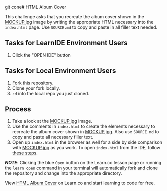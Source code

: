 git cone# HTML Album Cover

This challenge asks that you recreate the album cover shown in the <a href="https://s3.amazonaws.com/learn-verified/MOCKUP.jpg" target="_blank">MOCKUP.jpg</a> image by writing the appropriate HTML necessary into the `index.html` page. Use `SOURCE.md` to copy and paste in all filler text needed.

## Tasks for LearnIDE Environment Users

1. Click the "OPEN IDE" button

## Tasks for Local Environment Users

1. Fork this repository.
2. Clone your fork locally.
3. `cd` into the local repo you just cloned.

## Process 

1. Take a look at the <a href="https://s3.amazonaws.com/learn-verified/MOCKUP.jpg" target="_blank">MOCKUP.jpg</a> image.
2. Use the comments in `index.html` to create the elements necessary to recreate the album cover shown in <a href="https://s3.amazonaws.com/learn-verified/MOCKUP.jpg" target="_blank">MOCKUP.jpg</a>. Also use `SOURCE.md` to copy and paste all necessary filler text.
3. Open up `index.html` in the browser as well for a side by side comparison with <a href="https://s3.amazonaws.com/learn-verified/MOCKUP.jpg" target="_blank">MOCKUP.jpg</a> as you work. To open `index.html` from the IDE, follow [these steps](http://help.learn.co/the-learn-ide/common-ide-questions/viewing-html-pages-in-the-learn-ide).

***NOTE***: Clicking the blue `Open` button on the Learn.co lesson page or running the `learn open` command in your terminal will automatically fork and clone the repository and change into the appropriate directory.

<p data-visibility='hidden'>View <a href='https://learn.co/lessons/html-album-cover' title='HTML Album Cover'>HTML Album Cover</a> on Learn.co and start learning to code for free.</p>
